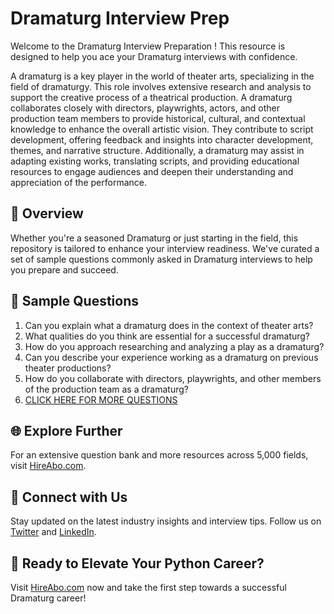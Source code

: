 # Dramaturg Interview Prep

Welcome to the Dramaturg Interview Preparation ! This resource is designed to help you ace your Dramaturg interviews with confidence.

A dramaturg is a key player in the world of theater arts, specializing in the field of dramaturgy. This role involves extensive research and analysis to support the creative process of a theatrical production. A dramaturg collaborates closely with directors, playwrights, actors, and other production team members to provide historical, cultural, and contextual knowledge to enhance the overall artistic vision. They contribute to script development, offering feedback and insights into character development, themes, and narrative structure. Additionally, a dramaturg may assist in adapting existing works, translating scripts, and providing educational resources to engage audiences and deepen their understanding and appreciation of the performance.

## 🚀 Overview

Whether you're a seasoned Dramaturg or just starting in the field, this repository is tailored to enhance your interview readiness. We've curated a set of sample questions commonly asked in Dramaturg interviews to help you prepare and succeed.

## 📝 Sample Questions

1. Can you explain what a dramaturg does in the context of theater arts?
2. What qualities do you think are essential for a successful dramaturg?
3. How do you approach researching and analyzing a play as a dramaturg?
4. Can you describe your experience working as a dramaturg on previous theater productions?
5. How do you collaborate with directors, playwrights, and other members of the production team as a dramaturg?
6. [CLICK HERE FOR MORE QUESTIONS](https://hireabo.com/job/16_3_14/Dramaturg)

## 🌐 Explore Further

For an extensive question bank and more resources across 5,000 fields, visit [HireAbo.com](https://www.hireabo.com).

## 📱 Connect with Us

Stay updated on the latest industry insights and interview tips. Follow us on [Twitter](https://twitter.com/hireabo) and [LinkedIn](https://www.linkedin.com/in/hire-abo-3609972a8/).

## 🚀 Ready to Elevate Your Python Career?

Visit [HireAbo.com](https://www.hireabo.com) now and take the first step towards a successful Dramaturg career!